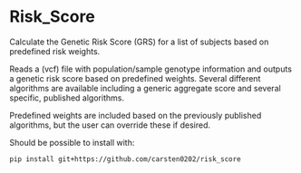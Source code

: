 # Risk_Score

Calculate the Genetic Risk Score (GRS) for a list of subjects based on predefined risk weights.

Reads a (vcf) file with population/sample genotype information and outputs a genetic risk score based on predefined weights. Several different algorithms are available including a generic aggregate score and several specific, published algorithms.

Predefined weights are included based on the previously published algorithms, but the user can override these if desired.

Should be possible to install with:

```
pip install git+https://github.com/carsten0202/risk_score
```
